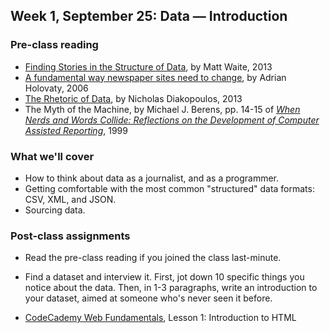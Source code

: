 ## Week 1, September 25: Data — Introduction

### Pre-class reading

- [Finding Stories in the Structure of Data](http://source.mozillaopennews.org/en-US/learning/finding-stories-structure-data/), by Matt Waite, 2013
- [A fundamental way newspaper sites need to change](http://www.holovaty.com/writing/fundamental-change/), by Adrian Holovaty, 2006
- [The Rhetoric of Data](http://towcenter.org/blog/the-rhetoric-of-data/), by Nicholas Diakopoulos, 2013
- The Myth of the Machine, by Michael J. Berens, pp. 14-15 of [*When Nerds and Words Collide: Reflections on the Development of Computer Assisted Reporting*](https://www.documentcloud.org/documents/757701-nerds-and-words.html), 1999

### What we'll cover

- How to think about data as a journalist, and as a programmer. 
- Getting comfortable with the most common "structured" data formats: CSV, XML, and JSON. 
- Sourcing data.

### Post-class assignments

- Read the pre-class reading if you joined the class last-minute.

- Find a dataset and interview it. First, jot down 10 specific things you notice about the data. Then, in 1-3 paragraphs, write an introduction to your dataset, aimed at someone who's never seen it before.

- [CodeCademy Web Fundamentals](http://www.codecademy.com/tracks/web), Lesson 1: Introduction to HTML
